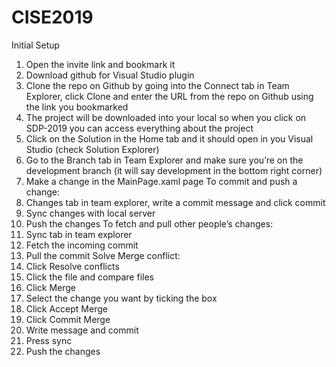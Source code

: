 # CISE2019
Initial Setup
1. Open the invite link and bookmark it
2. Download github for Visual Studio plugin
3. Clone the repo on Github by going into the Connect tab in Team Explorer, click Clone
and enter the URL from the repo on Github using the link you bookmarked
4. The project will be downloaded into your local so when you click on SDP-2019 you
can access everything about the project
5. Click on the Solution in the Home tab and it should open in you Visual Studio (check
Solution Explorer)
6. Go to the Branch tab in Team Explorer and make sure you’re on the development
branch (it will say development in the bottom right corner)
7. Make a change in the MainPage.xaml page
To commit and push a change:
1. Changes tab in team explorer, write a commit message and click commit
2. Sync changes with local server
3. Push the changes
To fetch and pull other people’s changes:
1. Sync tab in team explorer
2. Fetch the incoming commit
3. Pull the commit
Solve Merge conflict:
1. Click Resolve conflicts
2. Click the file and compare files
3. Click Merge
4. Select the change you want by ticking the box
5. Click Accept Merge
6. Click Commit Merge
7. Write message and commit
8. Press sync
9. Push the changes
